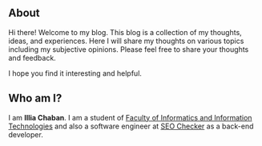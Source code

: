 ## About 
Hi there! Welcome to my blog. This blog is a collection of my thoughts, ideas, and experiences. 
Here I will share my thoughts on various topics including my subjective opinions.
Please feel free to share your thoughts and feedback. 

I hope you find it interesting and helpful.

## Who am I?
I am **Illia Chaban**. I am a student of
[Faculty of Informatics and Information Technologies](https://www.fiit.stuba.sk/) and 
also a software engineer at [SEO Checker](https://seo-checker.com.ua/) as a 
back-end developer.  